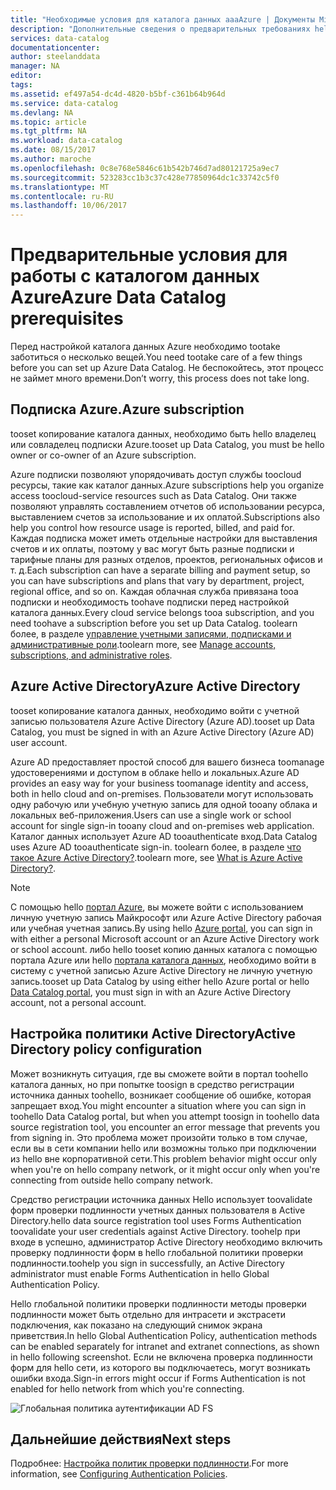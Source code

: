 ```yaml
---
title: "Необходимые условия для каталога данных aaaAzure | Документы Microsoft"
description: "Дополнительные сведения о предварительных требованиях hello, необходимые tooget работы с помощью каталога данных Azure."
services: data-catalog
documentationcenter: 
author: steelanddata
manager: NA
editor: 
tags: 
ms.assetid: ef497a54-dc4d-4820-b5bf-c361b64b964d
ms.service: data-catalog
ms.devlang: NA
ms.topic: article
ms.tgt_pltfrm: NA
ms.workload: data-catalog
ms.date: 08/15/2017
ms.author: maroche
ms.openlocfilehash: 0c8e768e5846c61b542b746d7ad80121725a9ec7
ms.sourcegitcommit: 523283cc1b3c37c428e77850964dc1c33742c5f0
ms.translationtype: MT
ms.contentlocale: ru-RU
ms.lasthandoff: 10/06/2017
---
```

# <a name="azure-data-catalog-prerequisites"></a><span data-ttu-id="b01f3-103">Предварительные условия для работы с каталогом данных Azure</span><span class="sxs-lookup"><span data-stu-id="b01f3-103">Azure Data Catalog prerequisites</span></span>

<span data-ttu-id="b01f3-104">Перед настройкой каталога данных Azure необходимо tootake заботиться о несколько вещей.</span><span class="sxs-lookup"><span data-stu-id="b01f3-104">You need tootake care of a few things before you can set up Azure Data Catalog.</span></span> <span data-ttu-id="b01f3-105">Не беспокойтесь, этот процесс не займет много времени.</span><span class="sxs-lookup"><span data-stu-id="b01f3-105">Don’t worry, this process does not take long.</span></span>

## <a name="azure-subscription"></a><span data-ttu-id="b01f3-106">Подписка Azure.</span><span class="sxs-lookup"><span data-stu-id="b01f3-106">Azure subscription</span></span>
<span data-ttu-id="b01f3-107">tooset копирование каталога данных, необходимо быть hello владелец или совладелец подписки Azure.</span><span class="sxs-lookup"><span data-stu-id="b01f3-107">tooset up Data Catalog, you must be hello owner or co-owner of an Azure subscription.</span></span>

<span data-ttu-id="b01f3-108">Azure подписки позволяют упорядочивать доступ службы toocloud ресурсы, такие как каталог данных.</span><span class="sxs-lookup"><span data-stu-id="b01f3-108">Azure subscriptions help you organize access toocloud-service resources such as Data Catalog.</span></span> <span data-ttu-id="b01f3-109">Они также позволяют управлять составлением отчетов об использовании ресурса, выставлением счетов за использование и их оплатой.</span><span class="sxs-lookup"><span data-stu-id="b01f3-109">Subscriptions also help you control how resource usage is reported, billed, and paid for.</span></span> <span data-ttu-id="b01f3-110">Каждая подписка может иметь отдельные настройки для выставления счетов и их оплаты, поэтому у вас могут быть разные подписки и тарифные планы для разных отделов, проектов, региональных офисов и т. д.</span><span class="sxs-lookup"><span data-stu-id="b01f3-110">Each subscription can have a separate billing and payment setup, so you can have subscriptions and plans that vary by department, project, regional office, and so on.</span></span> <span data-ttu-id="b01f3-111">Каждая облачная служба привязана tooa подписки и необходимость toohave подписки перед настройкой каталога данных.</span><span class="sxs-lookup"><span data-stu-id="b01f3-111">Every cloud service belongs tooa subscription, and you need toohave a subscription before you set up Data Catalog.</span></span> <span data-ttu-id="b01f3-112">toolearn более, в разделе [управление учетными записями, подписками и административные роли](../active-directory/active-directory-assign-admin-roles.md).</span><span class="sxs-lookup"><span data-stu-id="b01f3-112">toolearn more, see [Manage accounts, subscriptions, and administrative roles](../active-directory/active-directory-assign-admin-roles.md).</span></span>

## <a name="azure-active-directory"></a><span data-ttu-id="b01f3-113">Azure Active Directory</span><span class="sxs-lookup"><span data-stu-id="b01f3-113">Azure Active Directory</span></span>
<span data-ttu-id="b01f3-114">tooset копирование каталога данных, необходимо войти с учетной записью пользователя Azure Active Directory (Azure AD).</span><span class="sxs-lookup"><span data-stu-id="b01f3-114">tooset up Data Catalog, you must be signed in with an Azure Active Directory (Azure AD) user account.</span></span>

<span data-ttu-id="b01f3-115">Azure AD предоставляет простой способ для вашего бизнеса toomanage удостоверениями и доступом в облаке hello и локальных.</span><span class="sxs-lookup"><span data-stu-id="b01f3-115">Azure AD provides an easy way for your business toomanage identity and access, both in hello cloud and on-premises.</span></span> <span data-ttu-id="b01f3-116">Пользователи могут использовать одну рабочую или учебную учетную запись для одной tooany облака и локальных веб-приложения.</span><span class="sxs-lookup"><span data-stu-id="b01f3-116">Users can use a single work or school account for single sign-in tooany cloud and on-premises web application.</span></span> <span data-ttu-id="b01f3-117">Каталог данных использует Azure AD tooauthenticate вход.</span><span class="sxs-lookup"><span data-stu-id="b01f3-117">Data Catalog uses Azure AD tooauthenticate sign-in.</span></span> <span data-ttu-id="b01f3-118">toolearn более, в разделе [что такое Azure Active Directory?](../active-directory/active-directory-whatis.md).</span><span class="sxs-lookup"><span data-stu-id="b01f3-118">toolearn more, see [What is Azure Active Directory?](../active-directory/active-directory-whatis.md).</span></span>

> [!NOTE]
> <span data-ttu-id="b01f3-119">С помощью hello [портал Azure](http://portal.azure.com/), вы можете войти с использованием личную учетную запись Майкрософт или Azure Active Directory рабочая или учебная учетная запись.</span><span class="sxs-lookup"><span data-stu-id="b01f3-119">By using hello [Azure portal](http://portal.azure.com/), you can sign in with either a personal Microsoft account or an Azure Active Directory work or school account.</span></span> <span data-ttu-id="b01f3-120">либо hello tooset копию данных каталога с помощью портала Azure или hello [портала каталога данных](http://www.azuredatacatalog.com), необходимо войти в систему с учетной записью Azure Active Directory не личную учетную запись.</span><span class="sxs-lookup"><span data-stu-id="b01f3-120">tooset up Data Catalog by using either hello Azure portal or hello [Data Catalog portal](http://www.azuredatacatalog.com), you must sign in with an Azure Active Directory account, not a personal account.</span></span>
>
>

## <a name="active-directory-policy-configuration"></a><span data-ttu-id="b01f3-121">Настройка политики Active Directory</span><span class="sxs-lookup"><span data-stu-id="b01f3-121">Active Directory policy configuration</span></span>
<span data-ttu-id="b01f3-122">Может возникнуть ситуация, где вы сможете войти в портал toohello каталога данных, но при попытке toosign в средство регистрации источника данных toohello, возникает сообщение об ошибке, которая запрещает вход.</span><span class="sxs-lookup"><span data-stu-id="b01f3-122">You might encounter a situation where you can sign in toohello Data Catalog portal, but when you attempt toosign in toohello data source registration tool, you encounter an error message that prevents you from signing in.</span></span> <span data-ttu-id="b01f3-123">Это проблема может произойти только в том случае, если вы в сети компании hello или возможны только при подключении из hello вне корпоративной сети.</span><span class="sxs-lookup"><span data-stu-id="b01f3-123">This problem behavior might occur only when you're on hello company network, or it might occur only when you're connecting from outside hello company network.</span></span>

<span data-ttu-id="b01f3-124">Средство регистрации источника данных Hello использует toovalidate форм проверки подлинности учетных данных пользователя в Active Directory.</span><span class="sxs-lookup"><span data-stu-id="b01f3-124">hello data source registration tool uses Forms Authentication toovalidate your user credentials against Active Directory.</span></span> <span data-ttu-id="b01f3-125">toohelp при входе в успешно, администратор Active Directory необходимо включить проверку подлинности форм в hello глобальной политики проверки подлинности.</span><span class="sxs-lookup"><span data-stu-id="b01f3-125">toohelp you sign in successfully, an Active Directory administrator must enable Forms Authentication in hello Global Authentication Policy.</span></span>

<span data-ttu-id="b01f3-126">Hello глобальной политики проверки подлинности методы проверки подлинности может быть отдельно для интрасети и экстрасети подключения, как показано на следующий снимок экрана приветствия.</span><span class="sxs-lookup"><span data-stu-id="b01f3-126">In hello Global Authentication Policy, authentication methods can be enabled separately for intranet and extranet connections, as shown in hello following screenshot.</span></span> <span data-ttu-id="b01f3-127">Если не включена проверка подлинности форм для hello сети, из которого вы подключаетесь, могут возникать ошибки входа.</span><span class="sxs-lookup"><span data-stu-id="b01f3-127">Sign-in errors might occur if Forms Authentication is not enabled for hello network from which you're connecting.</span></span>

 ![Глобальная политика аутентификации AD FS](./media/data-catalog-prerequisites/global-auth-policy.png)

## <a name="next-steps"></a><span data-ttu-id="b01f3-129">Дальнейшие действия</span><span class="sxs-lookup"><span data-stu-id="b01f3-129">Next steps</span></span>
<span data-ttu-id="b01f3-130">Подробнее: [Настройка политик проверки подлинности](https://technet.microsoft.com/library/dn486781.aspx).</span><span class="sxs-lookup"><span data-stu-id="b01f3-130">For more information, see [Configuring Authentication Policies](https://technet.microsoft.com/library/dn486781.aspx).</span></span>
